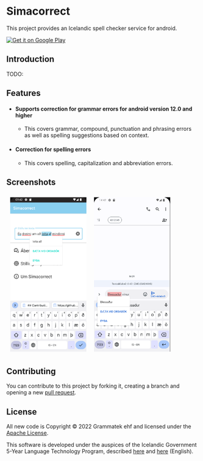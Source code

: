 # Simacorrect

This project provides an Icelandic spell checker service for android.
<p align="left">
    <a href="https://play.google.com/">
        <img alt="Get it on Google Play"
            height="80"
            src="https://play.google.com/intl/en_us/badges/images/generic/en_badge_web_generic.png" />
    </a>
</p>

## Introduction
TODO:

## Features
- #### Supports correction for grammar errors for android version 12.0 and higher
    - This covers grammar, compound, punctuation and phrasing errors as well as spelling suggestions based on context.
- #### Correction for spelling errors
    - This covers spelling, capitalization and abbreviation errors.

## Screenshots

[<img src=".github/images/screenshot1.png" align="left"
width="200"
hspace="10" vspace="10">](/readme/Wallabag%20Reading%20List.png)

[<img src=".github/images/screenshot2.png" align="center"
width="200"
hspace="10" vspace="10">](/readme/Wallabag%20Reading%20List.png)


## Contributing

You can contribute to this project by forking it, creating a branch and opening a new
[pull request](https://github.com/grammatek/simacorrect/pulls).

## License

All new code is Copyright © 2022 Grammatek ehf and licensed under the [Apache License](LICENSE).

This software is developed under the auspices of the Icelandic Government 5-Year Language Technology Program, described
[here](https://www.stjornarradid.is/lisalib/getfile.aspx?itemid=56f6368e-54f0-11e7-941a-005056bc530c) and
[here](https://clarin.is/media/uploads/mlt-en.pdf) (English).